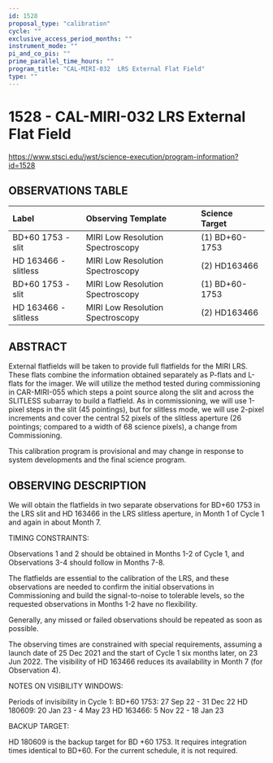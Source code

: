 ```yaml
---
id: 1528
proposal_type: "calibration"
cycle: ""
exclusive_access_period_months: ""
instrument_mode: ""
pi_and_co_pis: ""
prime_parallel_time_hours: ""
program_title: "CAL-MIRI-032  LRS External Flat Field"
type: ""
---
```

# 1528 - CAL-MIRI-032  LRS External Flat Field
https://www.stsci.edu/jwst/science-execution/program-information?id=1528
## OBSERVATIONS TABLE
| Label                | Observing Template              | Science Target   |
| :------------------- | :------------------------------ | :--------------- |
| BD+60 1753 - slit    | MIRI Low Resolution Spectroscopy | (1) BD+60-1753   |
| HD 163466 - slitless | MIRI Low Resolution Spectroscopy | (2) HD163466     |
| BD+60 1753 - slit    | MIRI Low Resolution Spectroscopy | (1) BD+60-1753   |
| HD 163466 - slitless | MIRI Low Resolution Spectroscopy | (2) HD163466     |

## ABSTRACT

External flatfields will be taken to provide full flatfields for the MIRI LRS. These flats combine the information obtained separately as P-flats and L-flats for the imager. We will utilize the method tested during commissioning in CAR-MIRI-055 which steps a point source along the slit and across the SLITLESS subarray to build a flatfield. As in commissioning, we will use 1-pixel steps in the slit (45 pointings), but for slitless mode, we will use 2-pixel increments and cover the central 52 pixels of the slitless aperture (26 pointings; compared to a width of 68 science pixels), a change from Commissioning.

This calibration program is provisional and may change in response to system developments and the final science program.

## OBSERVING DESCRIPTION

We will obtain the flatfields in two separate observations for BD+60 1753 in the LRS slit and HD 163466 in the LRS slitless aperture, in Month 1 of Cycle 1 and again in about Month 7.

TIMING CONSTRAINTS:

Observations 1 and 2 should be obtained in Months 1-2 of Cycle 1, and Observations 3-4 should follow in Months 7-8.

The flatfields are essential to the calibration of the LRS, and these observations are needed to confirm the initial observations in Commissioning and build the signal-to-noise to tolerable levels, so the requested observations in Months 1-2 have no flexibility.

Generally, any missed or failed observations should be repeated as soon as possible.

The observing times are constrained with special requirements, assuming a launch date of 25 Dec 2021 and the start of Cycle 1 six months later, on 23 Jun 2022. The visibility of HD 163466 reduces its availability in Month 7 (for Observation 4).

NOTES ON VISIBILITY WINDOWS:

Periods of invisibility in Cycle 1:
BD+60 1753: 27 Sep 22 - 31 Dec 22
HD 180609: 20 Jan 23 - 4 May 23
HD 163466: 5 Nov 22 - 18 Jan 23

BACKUP TARGET:

HD 180609 is the backup target for BD +60 1753. It requires integration times identical to BD+60. For the current schedule, it is not required.